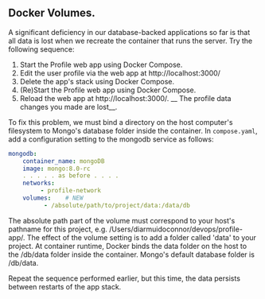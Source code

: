 ## Docker Volumes.

A significant deficiency in our database-backed applications so far is that all data is lost when we recreate the container that runs the server. Try the following sequence:

1. Start the Profile web app using Docker Compose.
1. Edit the user profile via the web app at http://localhost:3000/
1. Delete the app's stack using Docker Compose.
1. (Re)Start the Profile web app using Docker Compose.
1. Reload the web app at http://localhost:3000/. __ The profile data changes you made are lost__.

To fix this problem, we must bind a directory on the host computer's filesystem to Mongo's database folder inside the container. In `compose.yaml`, add a configuration setting to the mongodb service as follows:
~~~yaml
mongodb:
    container_name: mongoDB
    image: mongo:8.0-rc
    . . . . . as before . . . .
    networks:
         - profile-network
    volumes:    # NEW
          - /absolute/path/to/project/data:/data/db  
~~~
The absolute path part of the volume must correspond to your host's pathname for this project, e.g. /Users/diarmuidoconnor/devops/profile-app/.  The effect of the volume setting is to add a folder called 'data' to your project. At container runtime, Docker binds the data folder on the host to the /db/data folder inside the container. Mongo's default database folder is /db/data.

Repeat the sequence performed earlier, but this time, the data persists between restarts of the app stack.